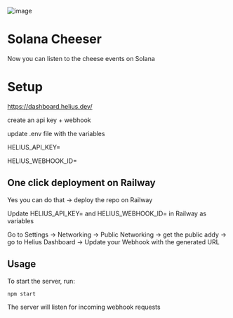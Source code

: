 ![image](https://github.com/user-attachments/assets/5670bb6c-409a-479d-aea3-955a6b5ad1c2)


# Solana Cheeser

Now you can listen to the cheese events on Solana

# Setup 

https://dashboard.helius.dev/

create an api key + webhook

update .env file with the variables

HELIUS_API_KEY=

HELIUS_WEBHOOK_ID=


## One click deployment on Railway

Yes you can do that -> deploy the repo on Railway

Update HELIUS_API_KEY= and HELIUS_WEBHOOK_ID= in Railway as variables

Go to Settings -> Networking -> Public Networking -> get the public addy -> go to Helius Dashboard -> Update your Webhook with the generated URL


## Usage

To start the server, run:
```
npm start
```

The server will listen for incoming webhook requests 
